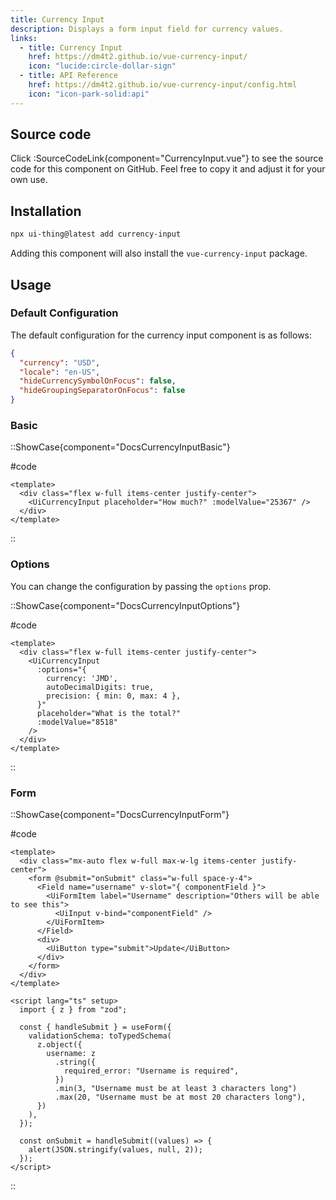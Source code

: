 ```yaml
---
title: Currency Input
description: Displays a form input field for currency values.
links:
  - title: Currency Input
    href: https://dm4t2.github.io/vue-currency-input/
    icon: "lucide:circle-dollar-sign"
  - title: API Reference
    href: https://dm4t2.github.io/vue-currency-input/config.html
    icon: "icon-park-solid:api"
---
```


## Source code

Click :SourceCodeLink{component="CurrencyInput.vue"} to see the source code for this component on GitHub. Feel free to copy it and adjust it for your own use.

## Installation

```bash
npx ui-thing@latest add currency-input
```

Adding this component will also install the `vue-currency-input` package.

## Usage

### Default Configuration

The default configuration for the currency input component is as follows:

```json
{
  "currency": "USD",
  "locale": "en-US",
  "hideCurrencySymbolOnFocus": false,
  "hideGroupingSeparatorOnFocus": false
}
```

### Basic

::ShowCase{component="DocsCurrencyInputBasic"}

#code

```vue [DocsCurrencyInputBasic.vue]
<template>
  <div class="flex w-full items-center justify-center">
    <UiCurrencyInput placeholder="How much?" :modelValue="25367" />
  </div>
</template>
```

::

### Options

You can change the configuration by passing the `options` prop.

::ShowCase{component="DocsCurrencyInputOptions"}

#code

```vue [DocsCurrencyInputOptions.vue]
<template>
  <div class="flex w-full items-center justify-center">
    <UiCurrencyInput
      :options="{
        currency: 'JMD',
        autoDecimalDigits: true,
        precision: { min: 0, max: 4 },
      }"
      placeholder="What is the total?"
      :modelValue="8518"
    />
  </div>
</template>
```

::

### Form

::ShowCase{component="DocsCurrencyInputForm"}

#code

```vue [DocsCurrencyInputForm.vue]
<template>
  <div class="mx-auto flex w-full max-w-lg items-center justify-center">
    <form @submit="onSubmit" class="w-full space-y-4">
      <Field name="username" v-slot="{ componentField }">
        <UiFormItem label="Username" description="Others will be able to see this">
          <UiInput v-bind="componentField" />
        </UiFormItem>
      </Field>
      <div>
        <UiButton type="submit">Update</UiButton>
      </div>
    </form>
  </div>
</template>

<script lang="ts" setup>
  import { z } from "zod";

  const { handleSubmit } = useForm({
    validationSchema: toTypedSchema(
      z.object({
        username: z
          .string({
            required_error: "Username is required",
          })
          .min(3, "Username must be at least 3 characters long")
          .max(20, "Username must be at most 20 characters long"),
      })
    ),
  });

  const onSubmit = handleSubmit((values) => {
    alert(JSON.stringify(values, null, 2));
  });
</script>
```

::
